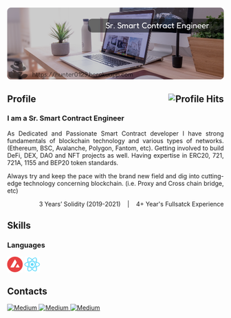 [![Banner][banner-img]][banner-link]

<h2>Profile<img align="right" alt="Profile Hits" src="https://komarev.com/ghpvc/?username=aifeelit&style=flat-square"></h2>

### I am a Sr. Smart Contract Engineer

<p align="justify">As Dedicated and Passionate Smart Contract developer I have strong fundamentals of blockchain technology and various types of networks. (Ethereum, BSC, Avalanche, Polygon, Fantom, etc). Getting involved to build DeFi, DEX, DAO and NFT projects as well. Having expertise in ERC20, 721, 721A, 1155 and BEP20 token standards.</p>

<p align="justify">Always try and keep the pace with the brand new field and dig into cutting-edge technology concerning blockchain.
(i.e. Proxy and Cross chain bridge, etc)</p>
<p align="right">3 Years’ Solidity (2019-2021) &nbsp;&nbsp; | &nbsp;&nbsp; 4+ Year's Fullsatck Experience</p>


## Skills

### Languages

<div style="display:'flex', gap: '20px'">
  <img alt="aaa" title="aa" src="https://raw.githubusercontent.com/aifeelit/aifeelit/master/Skill/Avalanche.png" height="36">
  <img alt="aaa" title="aa" src="https://raw.githubusercontent.com/aifeelit/aifeelit/master/Skill/React.svg" height="36">
</div>

## Contacts
<p>
  <a href="https://discord.gg" target="_blank">
    <img alt="Medium" src="https://raw.githubusercontent.com/aifeelit/aifeelit/master/discord.png" height="36"/>
  </a>
  <a href="https://t.me/hunter0129" target="_blank">
    <img alt="Medium" src="https://raw.githubusercontent.com/aifeelit/aifeelit/master/telegram.png" height="36"/>
  </a>
  <a href="https://join.skype.com/invite/D2VAg8BG65ku" target="_blank">
    <img alt="Medium" src="https://raw.githubusercontent.com/aifeelit/aifeelit/master/skype.png" height="36" />
  </a>
</p>

<!-- Link anchors -->
[banner-img]: https://raw.githubusercontent.com/aifeelit/aifeelit/master/GitProfile.png
[banner-link]: https://hunter0129.herokuapp.com/